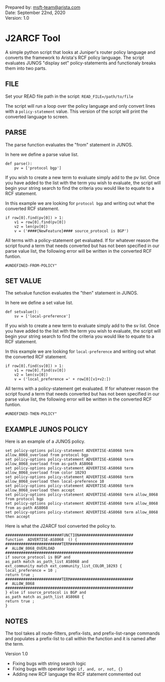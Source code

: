 Prepared by: <msft-team@arista.com>  
Date: September 22nd, 2020  
Version: 1.0

# J2ARCF Tool

A simple python script that looks at Juniper's router policy language and converts the framework to Arista's RCF policy language. The script evaluates JUNOS "display set" policy-statements and functionaly breaks them into two parts.

## FILE
Set your READ file path in the script: `READ_FILE=/path/to/file`


The script will run a loop over the policy language and only convert lines with a `policy-statement` value. This version of the script will print the converted language to screen.


## PARSE

The parse function evaluates the "from" statement in JUNOS.

In here we define a parse value list.

```
def parse(): 
	pv = ['protocol bgp']
```

If you wish to create a new term to evaluate simply add to the pv list.  Once you have added to the list with the term you wish to evaluate, the script will begin your string search to find the criteria you would like to equate to a RCF statement.

In this example we are looking for `protocol bgp` and writing out what the converted RCF statement. 

```
if row[0].find(pv[0]) > 1:
	v1 = row[0].find(pv[0])
	v2 = len(pv[0])
	v = ('####{NewFeature}#### source_protocol is BGP')
```

All terms with a policy-statement get evaluated.  If for whatever reason the script found a term that needs converted but has not been specified in our parse value list, the following error will be written in the converted RCF funtion.

```
#UNDEFINED-FROM-POLICY"
```

## SET VALUE

The setvalue function evaluates the "then" statement in JUNOS.

In here we define a set value list.

```
def setvalue():
    sv = ['local-preference']
```

If you wish to create a new term to evaluate simply add to the sv list.  Once you have added to the list with the term you wish to evaluate, the script will begin your string search to find the criteria you would like to equate to a RCF statement.

In this example we are looking for `local-preference` and writing out what the converted RCF statement. 

```
if row[0].find(sv[0]) > 1:
    v1 = row[0].find(sv[0])
    v2 = len(sv[0])
    v = ('local_preference =' + row[0][v1+v2:])
```

All terms with a policy-statement get evaluated.  If for whatever reason the script found a term that needs converted but has not been specified in our parse value list, the following error will be written in the converted RCF funtion.

```
#UNDEFINED-THEN-POLICY"
```

## EXAMPLE JUNOS POLICY

Here is an example of a JUNOS policy.

```
set policy-options policy-statement ADVERTISE-AS8068 term allow_8068_overload from protocol bgp
set policy-options policy-statement ADVERTISE-AS8068 term allow_8068_overload from as-path AS8068
set policy-options policy-statement ADVERTISE-AS8068 term allow_8068_overload from color 10293
set policy-options policy-statement ADVERTISE-AS8068 term allow_8068_overload then local-preference 10
set policy-options policy-statement ADVERTISE-AS8068 term allow_8068_overload then accept
set policy-options policy-statement ADVERTISE-AS8068 term allow_8068 from protocol bgp
set policy-options policy-statement ADVERTISE-AS8068 term allow_8068 from as-path AS8068
set policy-options policy-statement ADVERTISE-AS8068 term allow_8068 then accept
```

Here is what the J2ARCF tool converted the policy to.

```
#########################FUNCTION########################
function  ADVERTISE-AS8068  () {
#########################TERM############################
#  ALLOW_8068_OVERLOAD  
#########################################################
if source_protocol is BGP and
as_path match as_path_list AS8068 and
ext_community match ext_community_list_COLOR_10293 {
local_preference = 10 ;
return true ;
#########################TERM############################
#  ALLOW_8068  
#########################################################
} else if source_protocol is BGP and
as_path match as_path_list AS8068 {		
return true ;
}
```

## NOTES
The tool takes all route-filters, prefix-lists, and prefix-list-range commands and populates a prefix-list to call within the function and it is named after the term.

Version 1.0 

- Fixing bugs with string search logic
- Fixing bugs with operator logic `if, and, or, not, {}`
- Adding new RCF language the RCF statement commented out

